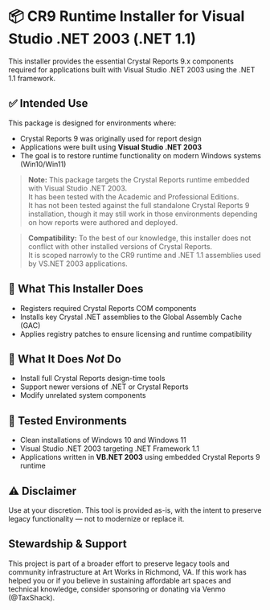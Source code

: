 # 📦 CR9 Runtime Installer for Visual Studio .NET 2003 (.NET 1.1)

This installer provides the essential Crystal Reports 9.x components required for applications built with Visual Studio .NET 2003 using the .NET 1.1 framework.

## ✅ Intended Use

This package is designed for environments where:
- Crystal Reports 9 was originally used for report design  
- Applications were built using **Visual Studio .NET 2003** 
- The goal is to restore runtime functionality on modern Windows systems (Win10/Win11)

> **Note:** This package targets the Crystal Reports runtime embedded with Visual Studio .NET 2003.  
> It has been tested with the Academic and Professional Editions.  
> It has not been tested against the full standalone Crystal Reports 9 installation, though it may still work in those environments depending on how reports were authored and deployed.

> **Compatibility:** To the best of our knowledge, this installer does not conflict with other installed versions of Crystal Reports.  
> It is scoped narrowly to the CR9 runtime and .NET 1.1 assemblies used by VS.NET 2003 applications.

## 🔧 What This Installer Does

- Registers required Crystal Reports COM components  
- Installs key Crystal .NET assemblies to the Global Assembly Cache (GAC)  
- Applies registry patches to ensure licensing and runtime compatibility  

## 🚫 What It Does *Not* Do

- Install full Crystal Reports design-time tools  
- Support newer versions of .NET or Crystal Reports  
- Modify unrelated system components  

## 🧪 Tested Environments

- Clean installations of Windows 10 and Windows 11  
- Visual Studio .NET 2003 targeting .NET Framework 1.1  
- Applications written in **VB.NET 2003** using embedded Crystal Reports 9 runtime

## ⚠️ Disclaimer

Use at your discretion. This tool is provided as-is, with the intent to preserve legacy functionality — not to modernize or replace it.

## Stewardship & Support

This project is part of a broader effort to preserve legacy tools and community infrastructure at Art Works in Richmond, VA. If this work has helped you or if you believe in sustaining affordable art spaces and technical knowledge, consider sponsoring or donating via Venmo (@TaxShack).
